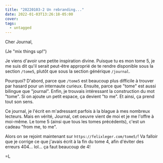 ```yaml
---
title: "20220103-2 Un rebranding..."
date: 2022-01-03T13:26:18-05:00
cover:
tags:
  - untagged
---
```


Cher Journal,

(Je "mix things up!")

Je viens d'avoir une petite inspiration divine. Puisque tu es mon tome 5, je me suis dit qu'il serait
peut-être approprié de te rendre disponible sous la section `/tome5`, plutôt que sous la section générique
`/journal`.

Pourquoi? D'abord, parce que `/tome5` est beaucoup plus difficile à trouver par hasard pour un internaute
curieux. Ensuite, parce que "tome" est aussi bilingue que "journal". Enfin, je trouvais intéressant la
construction du mot "tome". Si on ajoute un petit espace, ça devient "to me". Et ainsi, ça prend tout son
sens.

Ce journal, je l'écrit en m'adressant parfois à la blague à mes nombreux lecteurs. Mais en vérité, Journal,
cet oeuvre vient de moi et je me l'offre à moi-même. Le tome 5 (ainsi que tous les tomes précédents), c'est un
cadeau "from me, to me".

Alors on se rejoint maintenant sur `https://felixleger.com/tome5/`! Va falloir que je corrige ce que j'avais
écrit à la fin du tome 4, afin d'éviter des erreurs 404... lol... ça faut beaucoup de 4!

=L
